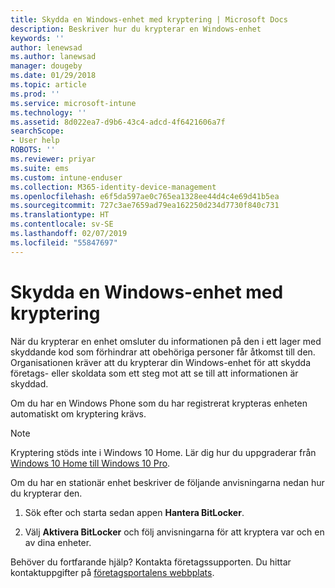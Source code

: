 ```yaml
---
title: Skydda en Windows-enhet med kryptering | Microsoft Docs
description: Beskriver hur du krypterar en Windows-enhet
keywords: ''
author: lenewsad
ms.author: lanewsad
manager: dougeby
ms.date: 01/29/2018
ms.topic: article
ms.prod: ''
ms.service: microsoft-intune
ms.technology: ''
ms.assetid: 8d022ea7-d9b6-43c4-adcd-4f6421606a7f
searchScope:
- User help
ROBOTS: ''
ms.reviewer: priyar
ms.suite: ems
ms.custom: intune-enduser
ms.collection: M365-identity-device-management
ms.openlocfilehash: e6f5da597ae0c765ea1328ee44d4c4e69d41b5ea
ms.sourcegitcommit: 727c3ae7659ad79ea162250d234d7730f840c731
ms.translationtype: HT
ms.contentlocale: sv-SE
ms.lasthandoff: 02/07/2019
ms.locfileid: "55847697"
---
```

# <a name="how-to-protect-your-windows-device-using-encryption"></a>Skydda en Windows-enhet med kryptering

När du krypterar en enhet omsluter du informationen på den i ett lager med skyddande kod som förhindrar att obehöriga personer får åtkomst till den. Organisationen kräver att du krypterar din Windows-enhet för att skydda företags- eller skoldata som ett steg mot att se till att informationen är skyddad. 

Om du har en Windows Phone som du har registrerat krypteras enheten automatiskt om kryptering krävs.

> [!Note]
> Kryptering stöds inte i Windows 10 Home. Lär dig hur du uppgraderar från [Windows 10 Home till Windows 10 Pro](https://support.microsoft.com/help/12384/windows-10-upgrading-home-to-pro).


Om du har en stationär enhet beskriver de följande anvisningarna nedan hur du krypterar den.

1.  Sök efter och starta sedan appen **Hantera BitLocker**.

2.  Välj **Aktivera BitLocker** och följ anvisningarna för att kryptera var och en av dina enheter.

Behöver du fortfarande hjälp? Kontakta företagssupporten. Du hittar kontaktuppgifter på [företagsportalens webbplats](https://go.microsoft.com/fwlink/?linkid=2010980).

